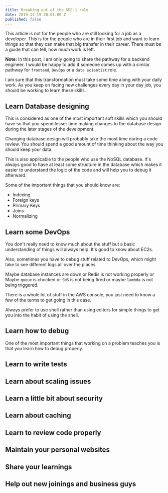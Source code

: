 ```yaml
---
title: Breaking out of the SDE-1 role
date: 2019-11-19 20:01:00 Z
published: false
---
```


This article is not for the people who are still looking for a job as a developer. This is for the people who are in their first job and want to learn things so that they can make that big transfer in their career. There must be a guide that can tell, how much work is left.

**Note:** In this post, I am only going to share the pathway for a backend engineer. I would be happy to add if someone comes up with a similar pathway for `frontend`, `DevOps` or a `data scientist` role.

I am sure that this transformation must take some time along with your daily work. As you keep on facing new challenges every day in your day job, you should be working to learn these skills.

## Learn Database designing

This is considered as one of the most important soft skills which you should have so that you spend lesser time making changes to the database design during the later stages of the development.

Changing database design will probably take the most time during a code review. You should spend a good amount of time thinking about the way you should keep your data.

This is also applicable to the people who use the NoSQL database. It's always good to have at least some structure in the database which makes it easier to understand the logic of the code and will help you to debug it afterward.

Some of the important things that you should know are:

* Indexing
* Foreign keys
* Primary Keys
* Joins
* Normalizing

## Learn some DevOps

You don't really need to know much about the stuff but a basic understanding of things will always help. It's good to know about EC2s.

Also, sometimes you have to debug stuff related to DevOps, which might take to see different logs all over the places.

Maybe database instances are down or Redis is not working properly or Maybe `queue` is chocked or `SNS` is not being fired or maybe `lambda` is not being triggered.

There is a whole lot of stuff in the AWS console, you just need to know a few of the terms to get going in this case.

Always prefer to use shell rather than using editors for simple things to get you into the habit of using the shell.

## Learn how to debug

One of the most important things that working on a problem teaches you is that you learn how to debug properly. 

## Learn to write tests

## Learn about scaling issues

## Learn a little bit about security

## Learn about caching

## Learn to review code properly

## Maintain your personal websites

## Share your learnings

## Help out new joinings and business guys